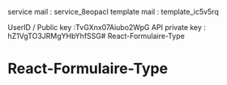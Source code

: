 service mail : service_8eopacl
template mail : template_ic5v5rq

UserID / Public key :TvGXnx07Aiubo2WpG
API private key : hZ1VgTO3JRMgYHbYhfSSG# React-Formulaire-Type
# React-Formulaire-Type
